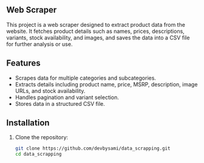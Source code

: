 ## Web Scraper

This project is a web scraper designed to extract product data from the website. It fetches product details such as names, prices, descriptions, variants, stock availability, and images, and saves the data into a CSV file for further analysis or use.

## Features

- Scrapes data for multiple categories and subcategories.
- Extracts details including product name, price, MSRP, description, image URLs, and stock availability.
- Handles pagination and variant selection.
- Stores data in a structured CSV file.

## Installation

1. Clone the repository:
   ```bash
   git clone https://github.com/devbysami/data_scrapping.git
   cd data_scrapping
   ```
